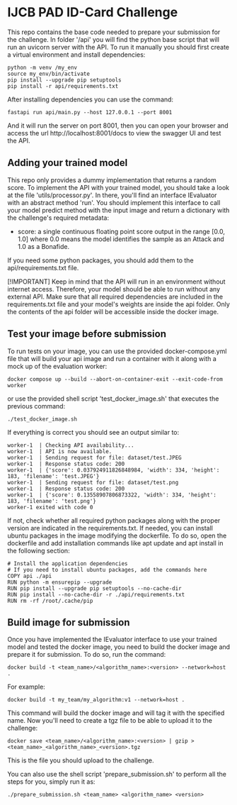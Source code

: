 # IJCB PAD ID-Card Challenge
This repo contains the base code needed to prepare your submission for the challenge. In folder '/api' you will find the python base script that will run an uvicorn server with the API. To run it manually you should first create a virtual environment and install dependencies:
```shell
python -m venv /my_env
source my_env/bin/activate
pip install --upgrade pip setuptools
pip install -r api/requirements.txt
```
After installing dependencies you can use the command:
```shell
fastapi run api/main.py --host 127.0.0.1 --port 8001
```
And it will run the server on port 8001, then you can open your browser and access the url http://localhost:8001/docs to view the swagger UI and test the API.

## Adding your trained model
This repo only provides a dummy implementation that returns a random score. To implement the API with your trained model, you should take a look at the file 'utils/processor.py'. In there, you'll find an interface IEvaluator with an abstract method 'run'. You should implement this interface to call your model predict method with the input image and return a dictionary with the challenge's required metadata:
- score: a single continuous floating point score output in the range [0.0, 1.0] where 0.0 means the model identifies the sample as an Attack and 1.0 as a Bonafide.

If you need some python packages, you should add them to the api/requirements.txt file.

[!IMPORTANT]
Keep in mind that the API will run in an environment without internet access. Therefore, your model should be able to run without any external API. Make sure that all required dependencies are included in the requirements.txt file and your model's weights are inside the api folder. Only the contents of the api folder will be accessible inside the docker image.

## Test your image before submission
To run tests on your image, you can use the provided docker-compose.yml file that will build your api image and run a container with it along with a mock up of the evaluation worker:
```shell
docker compose up --build --abort-on-container-exit --exit-code-from worker
```
or use the provided shell script 'test_docker_image.sh' that executes the previous command:
```shell
./test_docker_image.sh
```
If everything is correct you should see an output similar to:
```
worker-1  | Checking API availability...
worker-1  | API is now available.
worker-1  | Sending request for file: dataset/test.JPEG
worker-1  | Response status code: 200
worker-1  | {'score': 0.037924911826848984, 'width': 334, 'height': 183, 'filename': 'test.JPEG'}
worker-1  | Sending request for file: dataset/test.png
worker-1  | Response status code: 200
worker-1  | {'score': 0.13558907806873322, 'width': 334, 'height': 183, 'filename': 'test.png'}
worker-1 exited with code 0
```
If not, check whether all required python packages along with the proper version are indicated in the requirements.txt. If needed, you can install ubuntu packages in the image modifying the dockerfile. To do so, open the dockerfile and add installation commands like apt update and apt install in the following section:
```
# Install the application dependencies
# If you need to install ubuntu packages, add the commands here
COPY api ./api
RUN python -m ensurepip --upgrade
RUN pip install --upgrade pip setuptools --no-cache-dir
RUN pip install --no-cache-dir -r ./api/requirements.txt
RUN rm -rf /root/.cache/pip
```

## Build image for submission
Once you have implemented the IEvaluator interface to use your trained model and tested the docker image, you need to build the docker image and prepare it for submission. To do so, run the command:
```shell
docker build -t <team_name>/<algorithm_name>:<version> --network=host .
```
For example:
```shell
docker build -t my_team/my_algorithm:v1 --network=host .
```
This command will build the docker image and will tag it with the specified name. Now you'll need to create a tgz file to be able to upload it to the challenge:
```shell
docker save <team_name>/<algorithm_name>:<version> | gzip > <team_name>_<algorithm_name>_<version>.tgz
```
This is the file you should upload to the challenge.

You can also use the shell script 'prepare_submission.sh' to perform all the steps for you, simply run it as:
```shell
./prepare_submission.sh <team_name> <algorithm_name> <version>
```